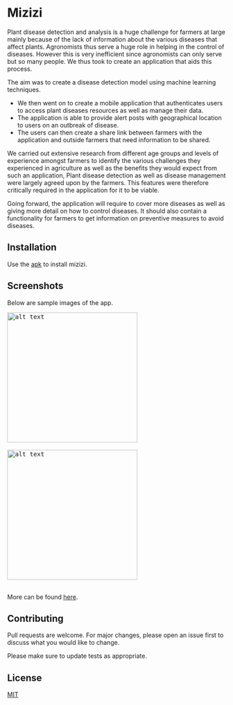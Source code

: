 # Mizizi 

Plant disease detection and analysis is a huge challenge for farmers at large mainly because of the lack of information about the various diseases that affect plants. Agronomists thus serve a huge role in helping in the control of diseases. However this is very inefficient since agronomists can only serve but so many people. We thus took to create an application that aids this process.

The aim was to create a disease detection model using machine learning techniques.
- We then went on to create a mobile application that authenticates users to access plant diseases resources as well as manage their data. 
- The application is able to provide alert posts with geographical location to users on an outbreak of disease. 
- The users can then create a share link between farmers with the application and outside farmers that need information to be shared.

We carried out extensive research from different age groups and levels of experience amongst farmers to identify the various challenges they experienced in agriculture as well as the benefits they would expect from such an application, Plant disease detection as well as disease management were largely agreed upon by the farmers. This features were therefore critically required in the application for it to be viable.

Going forward, the application will require to cover more diseases as well as giving more detail on how to control diseases. It should also contain a functionality for farmers to get information on preventive measures to avoid diseases.


## Installation

Use the [apk](https://github.com/albusaidyy/Mizizi/blob/master/app/release/app-release.apk) to install mizizi.

## Screenshots

Below are sample images of the app.

<kbd>
<img src="https://github.com/albusaidyy/Mizizi/blob/master/screenshots/1.jpg" alt="alt text" width="300" >
</kbd>
<br>
<br>
  
<kbd> 
<img src="https://github.com/albusaidyy/Mizizi/blob/master/screenshots/4.jpg" alt="alt text" width="300" >
</kbd>
<br>
<br>

More can be found [here](https://github.com/albusaidyy/Mizizi/tree/master/screenshots).


## Contributing
Pull requests are welcome. For major changes, please open an issue first to discuss what you would like to change.

Please make sure to update tests as appropriate.

## License
[MIT](https://choosealicense.com/licenses/mit/)





